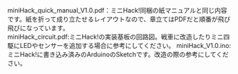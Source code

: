 miniHack_quick_manual_V1.0.pdf：ミニHack!同梱の紙マニュアルと同じ内容です。紙を折って成り立たせるレイアウトなので、章立てはPDFだと順番が飛び飛びになっています。  
miniHack_circuit.pdf:ミニHack!の実装基板の回路図。戦車に改造したりミニ四駆にLEDやセンサーを追加する場合に参考にしてください。
miniHack_V1.0.ino:ミニHack!に書き込み済みのArduinoのSketchです。改造の際の参考にしてください。
